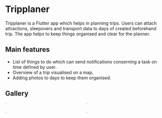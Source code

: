 # Tripplaner

Tripplaner is a Flutter app which helps in planning trips. Users can attach attractions, sleepovers and transport data to days of created beforehand trip. The app helps
to keep things organised and clear for the planner.

## Main features

* List of things to do which can send notifications conserning a task on time defined by user.
* Overview of a trip visualised on a map.
* Adding photos to days to keep them organised.

## Gallery

<div style="display: grid; grid-template-columns: repeat(2, 1fr); gap: 10px;">
    <img src="https://github.com/user-attachments/assets/64bee0ee-17b1-4cf3-a9c5-5725ce7c7010" width="10%" />
    <img src="https://github.com/user-attachments/assets/2f1dc236-11a5-4a57-90a0-bc434aa3e4ad" width="10%" />
    <img src="https://github.com/user-attachments/assets/c527f6d4-928b-4dc7-818e-283997b83384" width="10%" />
    <img src="https://github.com/user-attachments/assets/c0457f56-0827-4072-906f-0595d82a4da6" width="10%" />
</div>
